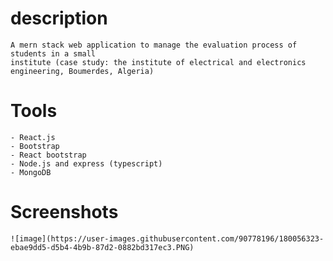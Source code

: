 # description

    A mern stack web application to manage the evaluation process of students in a small
    institute (case study: the institute of electrical and electronics engineering, Boumerdes, Algeria)

# Tools

    - React.js
    - Bootstrap
    - React bootstrap
    - Node.js and express (typescript)
    - MongoDB

# Screenshots

    ![image](https://user-images.githubusercontent.com/90778196/180056323-ebae9dd5-d5b4-4b9b-87d2-0882bd317ec3.PNG)

